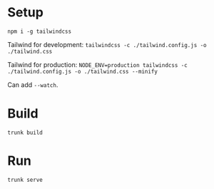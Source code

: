 # Setup

`npm i -g tailwindcss`

Tailwind for development: `tailwindcss -c ./tailwind.config.js -o ./tailwind.css`

Tailwind for production: `NODE_ENV=production tailwindcss -c ./tailwind.config.js -o ./tailwind.css --minify`

Can add `--watch`.

# Build

`trunk build`

# Run

`trunk serve`